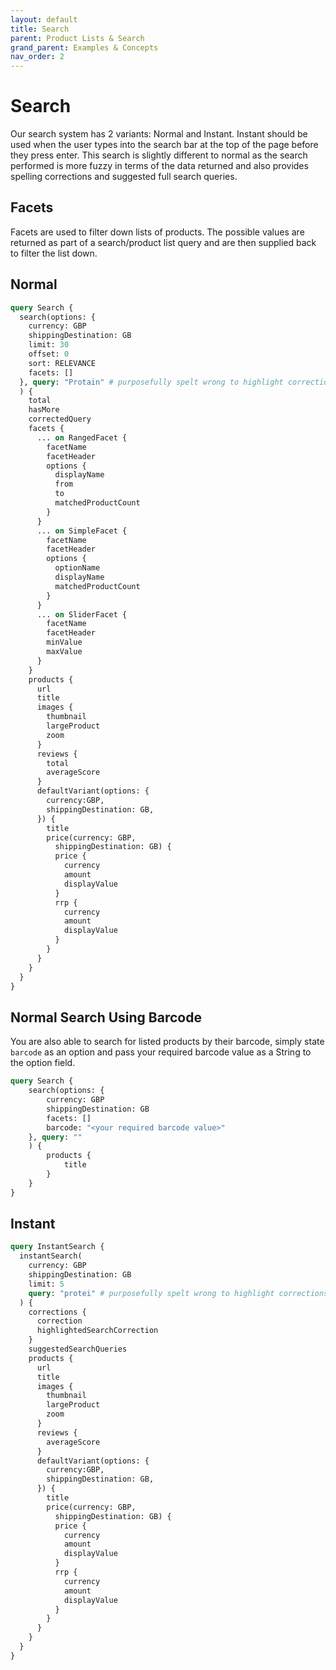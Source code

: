 ```yaml
---
layout: default
title: Search
parent: Product Lists & Search
grand_parent: Examples & Concepts
nav_order: 2
---
```


# Search
Our search system has 2 variants: Normal and Instant.
Instant should be used when the user types into the search bar at the top of the page before they press enter. This search is slightly different to normal as the search performed is more fuzzy in terms of the data returned and also provides spelling corrections and suggested full search queries.

## Facets
Facets are used to filter down lists of products. The possible values are returned as part of a search/product list query and are then supplied back to filter the list down.

## Normal

```graphql
query Search {
  search(options: {
    currency: GBP
    shippingDestination: GB
    limit: 30
    offset: 0
    sort: RELEVANCE
    facets: []
  }, query: "Protain" # purposefully spelt wrong to highlight corrections
  ) {
    total
    hasMore
    correctedQuery
    facets {
      ... on RangedFacet {
        facetName
        facetHeader
        options {
          displayName
          from
          to
          matchedProductCount
        }
      }
      ... on SimpleFacet {
        facetName
        facetHeader
        options {
          optionName
          displayName
          matchedProductCount
        }
      }
      ... on SliderFacet {
        facetName
        facetHeader
        minValue
        maxValue
      }
    }
    products {
      url
      title
      images {
        thumbnail
        largeProduct
        zoom
      }
      reviews {
        total
        averageScore
      }
      defaultVariant(options: {
      	currency:GBP,
        shippingDestination: GB,
      }) {
        title
        price(currency: GBP,
          shippingDestination: GB) {
          price {
            currency
            amount
            displayValue
          }
          rrp {
            currency
            amount
            displayValue
          }
        }
      }
    }
  }
}
```

## Normal Search Using Barcode
You are also able to search for listed products by their barcode, simply state `barcode` as an option and pass your required barcode value as a String to the option field.

```graphql
query Search {
    search(options: {
        currency: GBP
        shippingDestination: GB
        facets: []
        barcode: "<your required barcode value>"
    }, query: ""
    ) {
        products {
            title
        }
    }
}
```

## Instant

```graphql
query InstantSearch {
  instantSearch(
    currency: GBP
    shippingDestination: GB
    limit: 5
    query: "protei" # purposefully spelt wrong to highlight corrections
  ) {
    corrections {
      correction
      highlightedSearchCorrection
    }
    suggestedSearchQueries
    products {
      url
      title
      images {
        thumbnail
        largeProduct
        zoom
      }
      reviews {
        averageScore
      }
      defaultVariant(options: {
      	currency:GBP,
        shippingDestination: GB,
      }) {
        title
        price(currency: GBP,
          shippingDestination: GB) {
          price {
            currency
            amount
            displayValue
          }
          rrp {
            currency
            amount
            displayValue
          }
        }
      }
    }
  }
}
```